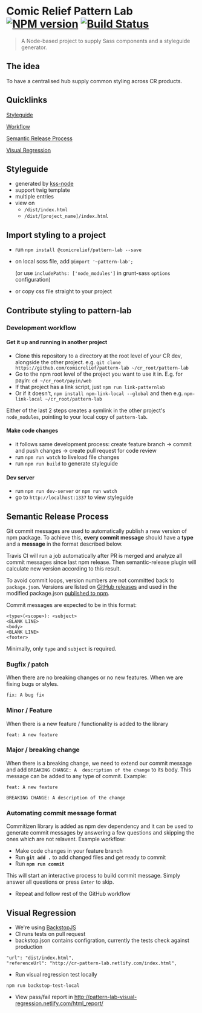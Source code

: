 # Comic Relief Pattern Lab [![NPM version][npm-image]][npm-url] [![Build Status][travis-image]][travis-url]
> A Node-based project to supply Sass components and a styleguide generator.

## The idea
To have a centralised hub supply common styling across CR products. 

## Quicklinks

[Styleguide](#styleguide)

[Workflow](#import-styling-to-a-project)

[Semantic Release Process](#semantic-release-process)

[Visual Regression](#visual-regression)

## Styleguide
* generated by [kss-node](https://github.com/kss-node/kss-node)
* support twig template
* multiple entries
* view on
  - `/dist/index.html`
  - `/dist/[project_name]/index.html`

## Import styling to a project
* run `npm install @comicrelief/pattern-lab --save`
* on local scss file, add `@import '~pattern-lab';` 

  (or use `includePaths: ['node_modules']` in grunt-sass `options` configuration)
* or copy css file straight to your project 

## Contribute styling to pattern-lab
### Development workflow 
#### Get it up and running in another project
* Clone this repository to a directory at the root level of your CR dev, alongside the other project. e.g. `git clone https://github.com/comicrelief/pattern-lab ~/cr_root/pattern-lab`
* Go to the npm root level of the project you want to use it in. E.g. for payin: `cd ~/cr_root/payin/web`
* If that project has a link script, just `npm run link-patternlab`
* Or if it doesn't, `npm install npm-link-local --global` and then e.g. `npm-link-local ~/cr_root/pattern-lab`

Either of the last 2 steps creates a symlink in the other project's `node_modules`, pointing to your local copy of `pattern-lab`.

#### Make code changes
* it follows same development process: create feature branch -> commit and push changes -> create pull request for code review
* run `npm run watch` to liveload file changes
* run `npm run build` to generate styleguide

#### Dev server
* run `npm run dev-server` or `npm run watch`
* go to `http://localhost:1337` to view styleguide

## Semantic Release Process
Git commit messages are used to automatically publish a new version of npm package. To achieve this, **every commit message** should have a **type** and a **message** in the format described below.

Travis CI will run a job automatically after PR is merged and analyze all commit messages since last npm release. Then semantic-release plugin will calculate new version according to this result.

To avoid commit loops, version numbers are not committed back to `package.json`. Versions are listed on [GitHub releases](https://github.com/comicrelief/pattern-lab/releases) and used in the modified package.json [published to npm](https://www.npmjs.com/package/@comicrelief/pattern-lab).

Commit messages are expected to be in this format:
```
<type>(<scope>): <subject>
<BLANK LINE>
<body>
<BLANK LINE>
<footer>
```
Minimally, only `type` and `subject` is required.

### Bugfix / patch
When there are no breaking changes or no new features. When we are fixing bugs or styles.
```
fix: A bug fix
```

### Minor / Feature
When there is a new feature / functionality is added to the library
```
feat: A new feature
```

### Major / breaking change
When there is a breaking change, we need to extend our commit message and add `BREAKING CHANGE: A 
description of the change` to its body. This message can be added to any type of commit. 
Example:
```
feat: A new feature

BREAKING CHANGE: A description of the change
```

### Automating commit message format
Commitizen library is added as npm dev dependency and it can be used to generate commit messages by 
answering a few questions and skipping the ones which are not relavent.
Example workflow:
- Make code changes in your feature branch
- Run **`git add .`** to add changed files and get ready to commit
- Run **`npm run commit`**
 
This will start an interactive process to build commit message. Simply answer all questions or
press `Enter` to skip.
 
 - Repeat and follow rest of the GitHub workflow

 ## Visual Regression
- We're using [BackstopJS](https://github.com/garris/BackstopJS)
- CI runs tests on pull request
- backstop.json contains configration, currently the tests check against production
```
"url": "dist/index.html",
"referenceUrl": "http://cr-pattern-lab.netlify.com/index.html",
```
- Run visual regression test locally 
```
npm run backstop-test-local
```
- View pass/fail report in http://pattern-lab-visual-regression.netlify.com/html_report/

[npm-image]: https://badge.fury.io/js/%40comicrelief%2Fpattern-lab.svg
[npm-url]: https://www.npmjs.com/package/@comicrelief/pattern-lab
[travis-image]: https://travis-ci.org/comicrelief/pattern-lab.svg?branch=master
[travis-url]: https://travis-ci.org/comicrelief/pattern-lab

